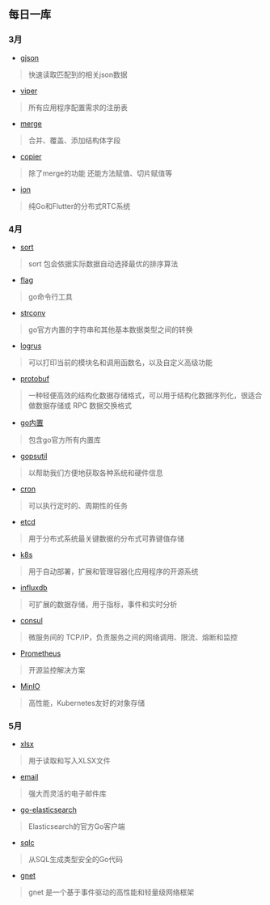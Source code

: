 ## 每日一库

### 3月

* [gjson](https://studygolang.com/articles/27441#reply0)
> 快速读取匹配到的相关json数据

* [viper](https://github.com/spf13/viper)
> 所有应用程序配置需求的注册表

* [merge](https://github.com/imdario/mergo)
> 合并、覆盖、添加结构体字段

* [copier](https://darjun.github.io/2020/03/13/godailylib/copier/)
> 除了merge的功能 还能方法赋值、切片赋值等

* [ion](https://github.com/pion/ion)
> 纯Go和Flutter的分布式RTC系统

### 4月

* [sort](https://studygolang.com/articles/22644)
> sort 包会依据实际数据自动选择最优的排序算法

* [flag](https://studygolang.com/articles/27631#reply0)
> go命令行工具

* [strconv](https://www.jianshu.com/p/70e10c005430)
> go官方内置的字符串和其他基本数据类型之间的转换

* [logrus](https://github.com/sirupsen/logrus)
> 可以打印当前的模块名和调用函数名，以及自定义高级功能

* [protobuf](https://github.com/golang/protobuf)
> 一种轻便高效的结构化数据存储格式，可以用于结构化数据序列化，很适合做数据存储或 RPC 数据交换格式

* [go内置](https://studygolang.com/pkgdoc)
> 包含go官方所有内置库

* [gopsutil](https://github.com/shirou/gopsutil)
> 以帮助我们方便地获取各种系统和硬件信息

* [cron](https://github.com/robfig/cron)
> 可以执行定时的、周期性的任务

* [etcd](https://github.com/etcd-io/etcd)
> 用于分布式系统最关键数据的分布式可靠键值存储

* [k8s](https://kubernetes.io/)
> 用于自动部署，扩展和管理容器化应用程序的开源系统

* [influxdb](https://github.com/influxdata/influxdb)
> 可扩展的数据存储，用于指标，事件和实时分析

* [consul](https://www.consul.io)
> 微服务间的 TCP/IP，负责服务之间的网络调用、限流、熔断和监控

* [Prometheus](https://prometheus.io/)
> 开源监控解决方案

* [MinIO](https://github.com/minio/minio)
> 高性能，Kubernetes友好的对象存储

### 5月
* [xlsx](https://github.com/tealeg/xlsx)
> 用于读取和写入XLSX文件

* [email](https://github.com/jordan-wright/email)
> 强大而灵活的电子邮件库

* [go-elasticsearch](https://github.com/elastic/go-elasticsearch)
> Elasticsearch的官方Go客户端

* [sqlc](https://github.com/kyleconroy/sqlc)
> 从SQL生成类型安全的Go代码

* [gnet](https://github.com/panjf2000/gnet)
> gnet 是一个基于事件驱动的高性能和轻量级网络框架